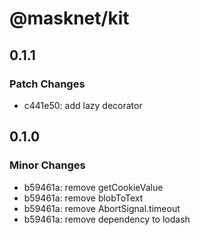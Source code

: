 # @masknet/kit

## 0.1.1

### Patch Changes

- c441e50: add lazy decorator

## 0.1.0

### Minor Changes

- b59461a: remove getCookieValue
- b59461a: remove blobToText
- b59461a: remove AbortSignal.timeout
- b59461a: remove dependency to lodash
